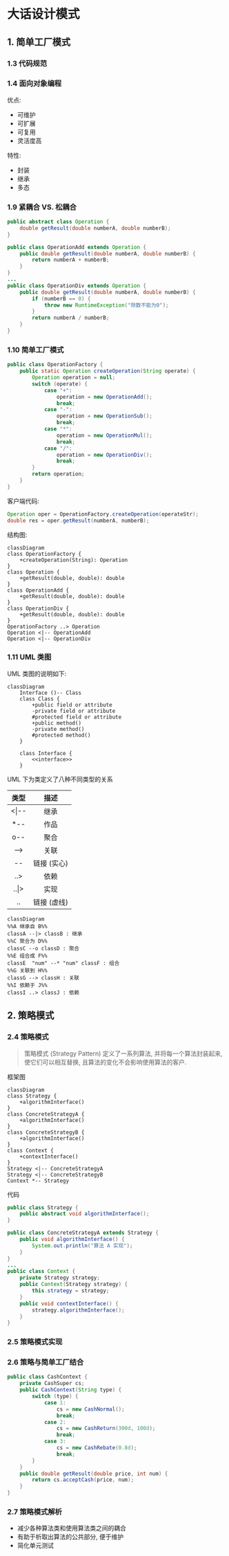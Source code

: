 # 大话设计模式

## 1. 简单工厂模式

### 1.3 代码规范

### 1.4 面向对象编程

优点:

- 可维护
- 可扩展
- 可复用
- 灵活度高

特性:

- 封装
- 继承
- 多态

### 1.9 紧耦合 VS. 松耦合

```java
public abstract class Operation {
    double getResult(double numberA, double numberB);
}

public class OperationAdd extends Operation {
    public double getResult(double numberA, double numberB) {
        return numberA + numberB;
    }
}
...
public class OperationDiv extends Operation {
    public double getResult(double numberA, double numberB) {
        if (numberB == 0) {
            throw new RuntimeException("除数不能为0");
        }
        return numberA / numberB;
    }
}
```

### 1.10 简单工厂模式

```java
public class OperationFactory {
    public static Operation createOperation(String operate) {
        Operation operation = null;
        switch (operate) {
            case "+":
                operation = new OperationAdd();
                break;
            case "-":
                operation = new OperationSub();
                break;
            case "*":
                operation = new OperationMul();
                break;
            case "/":
                operation = new OperationDiv();
                break;
        }
        return operation;
    }
}
```

客户端代码:

```java
Operation oper = OperationFactory.createOperation(operateStr);
double res = oper.getResult(numberA, numberB);
```

结构图:

```mermaid
classDiagram
class OperationFactory {
    +createOperation(String): Operation
}
class Operation {
    +getResult(double, double): double
}
class OperationAdd {
    +getResult(double, double): double
}
class OperationDiv {
    +getResult(double, double): double
}
OperationFactory ..> Operation
Operation <|-- OperationAdd
Operation <|-- OperationDiv
```

### 1.11 UML 类图

UML 类图的说明如下:

```mermaid
classDiagram
    Interface ()-- Class
    class Class {
        +public field or attribute
        -private field or attribute
        #protected field or attribute
        +public method()
        -private method()
        #protected method()
    }

    class Interface {
        <<interface>>
    }
```

UML 下为类定义了八种不同类型的关系

| 类型  |    描述     |
| :---: | :---------: |
| <\|-- |    继承     |
|  *--  |    作品     |
|  o--  |    聚合     |
|  -->  |    关联     |
|  --   | 链接 (实心) |
|  ..>  |    依赖     |
| ..\|> |    实现     |
|  ..   | 链接 (虚线) |

```mermaid
classDiagram
%%A 继承自 B%%
classA --|> classB : 继承
%%C 聚合为 D%%
classC --o classD : 聚合
%%E 组合成 F%%
classE  "num" --* "num" classF : 组合
%%G 关联到 H%%
classG --> classH : 关联
%%I 依赖于 J%%
classI ..> classJ : 依赖
```

## 2. 策略模式

### 2.4 策略模式

> 策略模式 (Strategy Pattern) 定义了一系列算法, 并将每一个算法封装起来, 使它们可以相互替换, 且算法的变化不会影响使用算法的客户.

框架图

```mermaid
classDiagram
class Strategy {
    +algorithmInterface()
}
class ConcreteStrategyA {
    +algorithmInterface()
}
class ConcreteStrategyB {
    +algorithmInterface()
}
class Context {
    +contextInterface()
}
Strategy <|-- ConcreteStrategyA
Strategy <|-- ConcreteStrategyB
Context *-- Strategy
```

代码

```java
public class Strategy {
    public abstract void algorithmInterface();
}

public class ConcreteStrategyA extends Strategy {
    public void algorithmInterface() {
        System.out.println("算法 A 实现");
    }
}
...
public class Context {
    private Strategy strategy;
    public Context(Strategy strategy) {
        this.strategy = strategy;
    }
    public void contextInterface() {
        strategy.algorithmInterface();
    }
}
```

### 2.5 策略模式实现

### 2.6 策略与简单工厂结合

```java
public class CashContext {
    private CashSuper cs;
    public CashContext(String type) {
        switch (type) {
            case 1:
                cs = new CashNormal();
                break;
            case 2:
                cs = new CashReturn(300d, 100d);
                break;
            case 3:
                cs = new CashRebate(0.8d);
                break;
        }
    }
    public double getResult(double price, int num) {
        return cs.acceptCash(price, num);
    }
}
```

### 2.7 策略模式解析

- 减少各种算法类和使用算法类之间的耦合
- 有助于析取出算法的公共部分, 便于维护
- 简化单元测试

